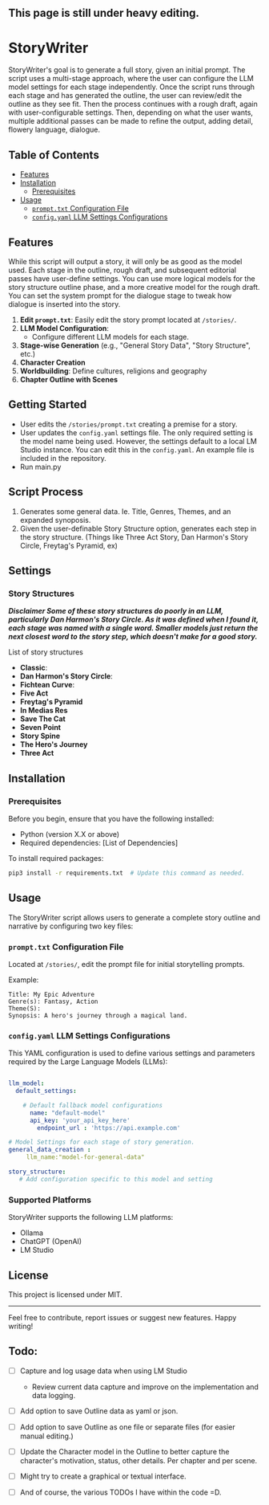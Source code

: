 ## This page is still under heavy editing. 

# StoryWriter

StoryWriter's goal is to generate a full story, given an initial prompt. The script uses a multi-stage approach, where the user can configure the LLM model settings for each stage independently. Once the script runs through each stage and has generated the outline, the user can review/edit the outline as they see fit. Then the process continues with a rough draft, again with user-configurable settings. Then, depending on what the user wants, multiple additional passes can be made to refine the output, adding detail, flowery language, dialogue. 

## Table of Contents

- [Features](#features)
- [Installation](#installation)
  - [Prerequisites](#prerequisites)
- [Usage](#usage)
    * [`prompt.txt` Configuration File](#prompptxt-configuration-file)
    * [`config.yaml` LLM Settings Configurations](#confiyaml-lm-settings-configurations)

## Features

While this script will output a story, it will only be as good as the model used. 
Each stage in the outline, rough draft, and subsequent editorial passes have user-define settings. You can use more logical models for the story structure outline phase, and a more creative model for the rough draft. You can set the system prompt for the dialogue stage to tweak how dialogue is inserted into the story.

1. **Edit `prompt.txt`**: Easily edit the story prompt located at `/stories/`.
2. **LLM Model Configuration**:
    * Configure different LLM models for each stage.
3. **Stage-wise Generation** (e.g., "General Story Data",  "Story Structure", etc.)
4. **Character Creation**
5. **Worldbuilding**: Define cultures, religions and geography
6. **Chapter Outline with Scenes**

## Getting Started
- User edits the `/stories/prompt.txt` creating a premise for a story.
- User updates the `config.yaml` settings file. The only required setting is the model name being used. However, the settings default to a local LM Studio instance. You can edit this in the `config.yaml`. An example file is included in the repository.
- Run main.py

## Script Process
1. Generates some general data. Ie. Title, Genres, Themes, and an expanded synoposis.
2. Given the user-definable Story Structure option, generates each step in the story structure. (Things like Three Act Story, Dan Harmon's Story Circle, Freytag's Pyramid, ex)

## Settings

### Story Structures
***Disclaimer Some of these story structures do poorly in an LLM, particularly Dan Harmon's Story Circle. As it was defined when I found it, each stage was named with a single word. Smaller models just return the next closest word to the story step, which doesn't make for a good story.***

List of story structures
- **Classic**: 
- **Dan Harmon's Story Circle**:
- **Fichtean Curve**:
- **Five Act**
- **Freytag's Pyramid**
- **In Medias Res**
- **Save The Cat**
- **Seven Point**
- **Story Spine**
- **The Hero's Journey**
- **Three Act** 

## Installation


### Prerequisites

Before you begin, ensure that you have the following installed:
- Python (version X.X or above)
- Required dependencies: [List of Dependencies]

To install required packages:

```bash
pip3 install -r requirements.txt  # Update this command as needed.
```

## Usage

The StoryWriter script allows users to generate a complete story outline and narrative by configuring two key files:
### `prompt.txt` Configuration File

Located at `/stories/`, edit the prompt file for initial storytelling prompts.

Example:

```text
Title: My Epic Adventure
Genre(s): Fantasy, Action
Theme(S):
Synopsis: A hero's journey through a magical land.
```

### `config.yaml` LLM Settings Configurations


This YAML configuration is used to define various settings and parameters required by the Large Language Models (LLMs):

```yaml

llm_model:
  default_settings:

    # Default fallback model configurations
      name: "default-model"
      api_key: 'your_api_key_here'
        endpoint_url : 'https://api.example.com'

# Model Settings for each stage of story generation.
general_data_creation :
     llm_name:"model-for-general-data"

story_structure:
   # Add configuration specific to this model and setting
```

### Supported Platforms

StoryWriter supports the following LLM platforms:

* Ollama
* ChatGPT (OpenAI)
* LM Studio

## License

This project is licensed under MIT.

---

Feel free to contribute, report issues or suggest new features. Happy writing!

## Todo:
- [ ] Capture and log usage data when using LM Studio
  - Review current data capture and improve on the implementation and data logging.
- [ ] Add option to save Outline data as yaml or json.
- [ ] Add option to save Outline as one file or separate files (for easier manual editing.)
- [ ] Update the Character model in the Outline to better capture the character's motivation, status, other details. Per chapter and per scene.

- [ ] Might try to create a graphical or textual interface.
- [ ] And of course, the various TODOs I have within the code =D.